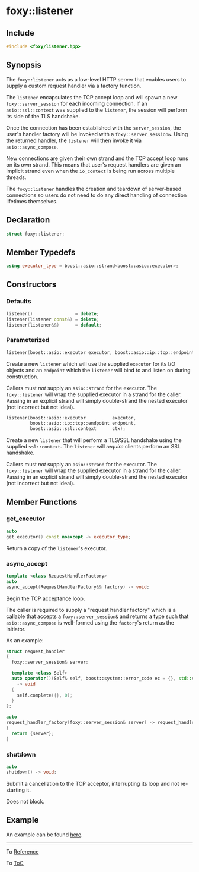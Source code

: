 # foxy::listener

## Include

```c++
#include <foxy/listener.hpp>
```

## Synopsis

The `foxy::listener` acts as a low-level HTTP server that enables users to supply a custom request
handler via a factory function.

The `listener` encapsulates the TCP accept loop and will spawn a new `foxy::server_session` for each
incoming connection. If an `asio::ssl::context` was supplied to the `listener`, the session will
perform its side of the TLS handshake.

Once the connection has been established with the `server_session`, the user's handler factory will
be invoked with a `foxy::server_session&`. Using the returned handler, the `listener` will then
invoke it via `asio::async_compose`.

New connections are given their own strand and the TCP accept loop runs on its own strand. This
means that user's request handlers are given an implicit strand even when the `io_context` is being
run across multiple threads.

The `foxy::listener` handles the creation and teardown of server-based connections so users do not
need to do any direct handling of connection lifetimes themselves.

## Declaration

```c++
struct foxy::listener;
```

## Member Typedefs

```c++
using executor_type = boost::asio::strand<boost::asio::executor>;
```

## Constructors

### Defaults

```c++
listener()                = delete;
listener(listener const&) = delete;
listener(listener&&)      = default;
```

### Parameterized

```c++
listener(boost::asio::executor executor, boost::asio::ip::tcp::endpoint endpoint);
```

Create a new `listener` which will use the supplied `executor` for its I/O objects and an `endpoint`
which the `listener` will bind to and listen on during construction.

Callers must _not_ supply an `asio::strand` for the executor. The `foxy::listener` will wrap the
supplied executor in a strand for the caller. Passing in an explicit strand will simply
double-strand the nested executor (not incorrect but not ideal).

```c++
listener(boost::asio::executor          executor,
         boost::asio::ip::tcp::endpoint endpoint,
         boost::asio::ssl::context      ctx);
```

Create a new `listener` that will perform a TLS/SSL handshake using the supplied `ssl::context`. The
`listener` will _require_ clients perform an SSL handshake.

Callers must _not_ supply an `asio::strand` for the executor. The `foxy::listener` will wrap the
supplied executor in a strand for the caller. Passing in an explicit strand will simply
double-strand the nested executor (not incorrect but not ideal).

## Member Functions

### get_executor

```c++
auto
get_executor() const noexcept -> executor_type;
```

Return a copy of the `listener`'s executor.

### async_accept

```c++
template <class RequestHandlerFactory>
auto
async_accept(RequestHandlerFactory&& factory) -> void;
```

Begin the TCP acceptance loop.

The caller is required to supply a "request handler factory" which is a callable that accepts a
`foxy::server_session&` and returns a type such that `asio::async_compose` is well-formed using the
`factory`'s return as the initiator.

As an example:

```c++
struct request_handler
{
  foxy::server_session& server;

  template <class Self>
  auto operator()(Self& self, boost::system::error_code ec = {}, std::size_t bytes_transferred = 0)
    -> void
  {
    self.complete({}, 0);
  }
};

auto
request_handler_factory(foxy::server_session& server) -> request_handler
{
  return {server};
}
```

### shutdown

```c++
auto
shutdown() -> void;
```

Submit a cancellation to the TCP acceptor, interrupting its loop and not re-starting it.

Does not block.

## Example

An example can be found [here](../../examples/listener/main.cpp).

---

To [Reference](../reference.md#Reference)

To [ToC](../index.md#Table-of-Contents)
